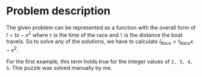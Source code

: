 # Problem description

The given problem can be represented as a function with the overall form of $l=tx-x^2$ where `t` is the time of the race and `l` is the distance the boat travels. So to solve any of the solutions, we have to calculate $l_{Race} < t_{Race} x-x^2$.

For the first example, this term holds true for the integer values of `2, 3, 4, 5`. This puzzle was solved manually by me.
